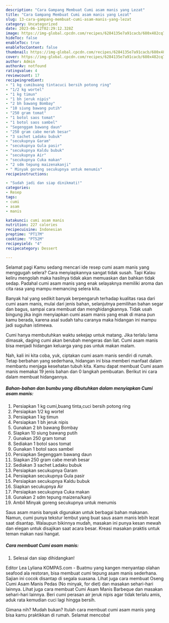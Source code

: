 ```yaml
---
description: "Cara Gampang Membuat Cumi asam manis yang Lezat"
title: "Cara Gampang Membuat Cumi asam manis yang Lezat"
slug: 13-cara-gampang-membuat-cumi-asam-manis-yang-lezat
category: Uncategorized
date: 2023-06-12T02:29:12.328Z
image: https://img-global.cpcdn.com/recipes/6284135e7a91cacb/680x482cq70/cumi-asam-manis-foto-resep-utama.jpg
hideToc: false
enableToc: true
enableTocContent: false
thumbnail: https://img-global.cpcdn.com/recipes/6284135e7a91cacb/680x482cq70/cumi-asam-manis-foto-resep-utama.jpg
cover: https://img-global.cpcdn.com/recipes/6284135e7a91cacb/680x482cq70/cumi-asam-manis-foto-resep-utama.jpg
author: Admin
authorAv: notfound
ratingvalue: 4
reviewcount: 17
recipeingredient:
- "1 kg cumibuang tintacuci bersih potong ring"
- "1/2 kg wortel"
- "1 kg timun"
- "1 bh jeruk nipis"
- "2 bh bawang Bombay"
- "10 siung bawang putih"
- "250 gram tomat"
- "1 botol saos tomat"
- "1 botol saos sambel"
- "Segenggam bawang daun"
- "250 gram cabe merah besar"
- "3 sachet Ladaku bubuk"
- "secukupnya Garam"
- "secukupnya Gula pasir"
- "secukupnya Kaldu bubuk"
- "secukupnya Air"
- "secukupnya Cuka makan"
- "2 sdm tepung maizenakanji"
- " Minyak goreng secukupnya untuk menumis"
recipeinstructions:

- "Sudah jadi dan siap dinikmati!"
categories:
- Resep
tags:
- cumi
- asam
- manis

katakunci: cumi asam manis 
nutrition: 227 calories
recipecuisine: Indonesian
preptime: "PT17M"
cooktime: "PT52M"
recipeyield: "4"
recipecategory: Dessert

---
```



Selamat pagi Kamu sedang mencari ide resep cumi asam manis yang menggugah selera? Cara menyiapkannya sangat tidak susah. Tapi Kalau keliru mengolah maka hasilnya tidak akan memuaskan dan bahkan tidak sedap. Padahal cumi asam manis yang enak selayaknya memiliki aroma dan cita rasa yang mampu memancing selera kita.


Banyak hal yang sedikit banyak berpengaruh terhadap kualitas rasa dari cumi asam manis, mulai dari jenis bahan, selanjutnya pemilihan bahan segar dan bagus, sampai cara membuat dan menghidangkannya. Tidak usah bingung jika ingin menyiapkan cumi asam manis yang enak di mana pun kamu berada, karena asal sudah tahu caranya maka hidangan ini mampu jadi suguhan istimewa.

Cumi hanya membutuhkan waktu sekejap untuk matang. Jika terlalu lama dimasak, daging cumi akan berubah mengeras dan liat. Cumi asam manis bisa menjadi hidangan keluarga yang pas untuk makan malam.


Nah, kali ini kita coba, yuk, ciptakan cumi asam manis sendiri di rumah. Tetap berbahan yang sederhana, hidangan ini bisa memberi manfaat dalam membantu menjaga kesehatan tubuh kita. Kamu dapat membuat Cumi asam manis memakai 19 jenis bahan dan 0 langkah pembuatan. Berikut ini cara dalam membuat hidangannya.

<!--inarticleads1-->

##### Bahan-bahan dan bumbu yang dibutuhkan dalam menyiapkan Cumi asam manis:

1. Persiapkan 1 kg cumi,buang tinta,cuci bersih potong ring
1. Persiapkan 1/2 kg wortel
1. Persiapkan 1 kg timun
1. Persiapkan 1 bh jeruk nipis
1. Gunakan 2 bh bawang Bombay
1. Siapkan 10 siung bawang putih
1. Gunakan 250 gram tomat
1. Sediakan 1 botol saos tomat
1. Gunakan 1 botol saos sambel
1. Persiapkan Segenggam bawang daun
1. Siapkan 250 gram cabe merah besar
1. Sediakan 3 sachet Ladaku bubuk
1. Persiapkan secukupnya Garam
1. Persiapkan secukupnya Gula pasir
1. Persiapkan secukupnya Kaldu bubuk
1. Siapkan secukupnya Air
1. Persiapkan secukupnya Cuka makan
1. Gunakan 2 sdm tepung maizena/kanji
1. Ambil  Minyak goreng secukupnya untuk menumis


Saus asam manis banyak digunakan untuk berbagai bahan makanan. Namun, cumi punya tekstur lembut yang buat saus asam manis lebih lezat saat disantap. Walaupun bikinnya mudah, masakan ini punya kesan mewah dan elegan untuk disajikan saat acara besar. Kreasi masakan praktis untuk teman makan nasi hangat. 

<!--inarticleads2-->

##### Cara membuat Cumi asam manis:


1. Selesai dan siap dihidangkan!

Editor Lea Lyliana KOMPAS.com - Buatmu yang kangen menyantap olahan seafood ala restoran, bisa membuat cumi tepung asam manis sederhana. Sajian ini cocok disantap di segala suasana. Lihat juga cara membuat Oseng Cumi Asam Manis Pedas (No minyak, for diet) dan masakan sehari-hari lainnya. Lihat juga cara membuat Cumi Asam Manis Barbeque dan masakan sehari-hari lainnya. Beri cumi perasan air jeruk nipis agar tidak terlalu amis, aduk rata kemudian cuci lagi hingga bersih. 

Gimana nih? Mudah bukan? Itulah cara membuat cumi asam manis yang bisa kamu praktikkan di rumah. Selamat mencoba!
